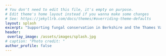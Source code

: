 ```yaml
---
# You don't need to edit this file, it's empty on purpose.
# Edit theme's home layout instead if you wanna make some changes
# See: https://jekyllrb.com/docs/themes/#overriding-theme-defaults
layout: splash
excerpt: "Supporting fungal conservation in Berkshire and the Thames Valley"
header:
 overlay_image: /assets/images/splash.jpg
# caption: "Photo credit: "
author_profile: false
---
```

